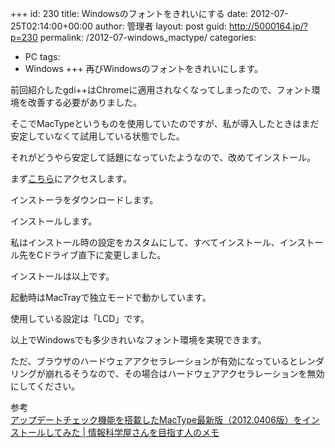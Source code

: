+++
id: 230
title: Windowsのフォントをきれいにする
date: 2012-07-25T02:14:00+00:00
author: 管理者
layout: post
guid: http://5000164.jp/?p=230
permalink: /2012-07-windows_mactype/
categories:
  - PC
tags:
  - Windows
+++
再びWindowsのフォントをきれいにします。

前回紹介したgdi++はChromeに適用されなくなってしまったので、フォント環境を改善する必要がありました。
  
そこでMacTypeというものを使用していたのですが、私が導入したときはまだ安定していなくて試用している状態でした。
  
それがどうやら安定して話題になっていたようなので、改めてインストール。

まず[こちら](http://code.google.com/p/mactype/)にアクセスします。
  
インストーラをダウンロードします。
  
インストールします。
  
私はインストール時の設定をカスタムにして、すべてインストール、インストール先をCドライブ直下に変更しました。

インストールは以上です。
  
起動時はMacTrayで独立モードで動かしています。
  
使用している設定は「LCD」です。

以上でWindowsでも多少きれいなフォント環境を実現できます。
  
ただ、ブラウザのハードウェアアクセラレーションが有効になっているとレンダリングが崩れるそうなので、その場合はハードウェアアクセラレーションを無効にしてください。

<div>
  参考
</div>

<div>
  <a href="http://did2memo.net/2012/04/06/mactype-20120406-install/">アップデートチェック機能を搭載したMacType最新版（2012.0406版）をインストールしてみた | 情報科学屋さんを目指す人のメモ</a>
</div>